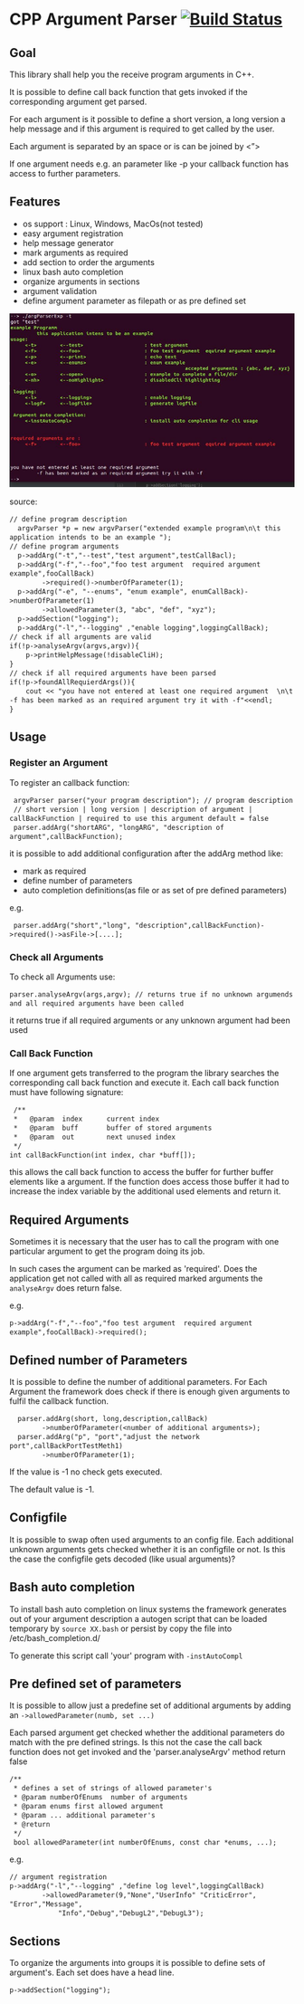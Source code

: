 # CPP Argument Parser [![Build Status](https://travis-ci.org/diridari/CPP-Argument-Parser.svg?branch=dev)](https://travis-ci.org/diridari/CPP-Argument-Parser)
## Goal
This library shall help you the receive program arguments in C++.

It is possible to define call back function that gets invoked if the corresponding argument get parsed.

For each argument is it possible to define a short version, a long version a help message and if this argument is 
required to get called by the user.

Each argument is separated by an space or is can be joined by  <”>

If one argument needs e.g. an parameter like -p <portNumber> your callback function has access to further parameters.

## Features
* os support : Linux, Windows, MacOs(not tested)
* easy argument registration
* help message generator
* mark arguments as required
* add section to order the arguments
* linux bash auto completion
* organize arguments in sections
* argument validation
* define argument parameter as filepath or as pre defined set


![Alt text](doc/wrongArg.jpg?raw=true "example")

source:

    // define program description
      argvParser *p = new argvParser("extended example program\n\t this application intends to be an example ");
    // define program arguments
      p->addArg("-t","--test","test argument",testCallBacl);
      p->addArg("-f","--foo","foo test argument  required argument example",fooCallBack)
            ->required()->numberOfParameter(1);
      p->addArg("-e", "--enums", "enum example", enumCallBack)->numberOfParameter(1)
            ->allowedParameter(3, "abc", "def", "xyz");
      p->addSection("logging");
      p->addArg("-l","--logging" ,"enable logging",loggingCallBack);
    // check if all arguments are valid
    if(!p->analyseArgv(argvs,argv)){
        p->printHelpMessage(!disableCliH);
    }
    // check if all required arguments have been parsed
    if(!p->foundAllRequierdArgs()){
        cout << "you have not entered at least one required argument  \n\t -f has been marked as an required argument try it with -f"<<endl;
    }
    
## Usage

### Register an Argument
To register an callback function:

     argvParser parser("your program description"); // program description
     // short version | long version | description of argument | callBackFunction | required to use this argument default = false
     parser.addArg("shortARG", "longARG", "description of argument",callBackFunction);

it is possible to add additional configuration after the addArg method like:
* mark as required
* define number of parameters
* auto completion definitions(as file or as set of pre defined parameters)

e.g.

     parser.addArg("short","long", "description",callBackFunction)->required()->asFile->[....];
     
    
### Check all Arguments
To check all Arguments use:

    parser.analyseArgv(args,argv); // returns true if no unknown argumends and all required arguments have been called

it returns true if all required arguments or any unknown argument had been used

### Call Back Function
If one argument gets transferred to the program the library searches the corresponding call back function and execute it.
Each call back function must have following signature:

     /**
     *   @param  index  	current index
     *   @param  buff 		buffer of stored arguments
     *   @param  out    	next unused index
     */
    int callBackFunction(int index, char *buff[]);

this allows the call back function to access the buffer for further buffer elements like a argument.
If the function does access those buffer it had to increase the index variable by the additional used elements and return it.

## Required Arguments 
Sometimes it is necessary that the user has to call the program with one particular argument to get the program doing its job.

In such cases the argument can be marked as 'required'. Does the application get not called with all as required marked 
arguments the `analyseArgv` does return false.

e.g.

    p->addArg("-f","--foo","foo test argument  required argument example",fooCallBack)->required();


## Defined number of Parameters
It is possible to define the number of additional parameters. For Each Argument the framework does check if there is 
enough given arguments to fulfil the callback function. 

      parser.addArg(short, long,description,callBack)
            ->numberOfParameter(<number of additional arguments>);
      parser.addArg("p", "port","adjust the network port",callBackPortTestMeth1)
            ->numberOfParameter(1);
      
 If the value is -1 no check gets executed.
 
The default value is -1.      

## Configfile
It is possible to swap often used arguments to an config file.
Each additional unknown arguments gets checked whether it is an configfile or not. Is this the case the configfile gets decoded (like usual arguments)?

## Bash auto completion
To install bash auto completion on linux systems the framework generates out of your argument description a autogen script 
that can be loaded temporary by `source XX.bash` or persist by copy the file into /etc/bash_completion.d/ 

To generate this script call 'your' program with `-instAutoCompl`

## Pre defined set of parameters 
It is possible to allow just a predefine set of additional arguments by adding an `->allowedParameter(numb, set ...)`

Each parsed argument get checked whether the additional parameters do match with the pre defined strings. Is this not 
the case the call back function does not get invoked and the 'parser.analyseArgv' method return false 

    /**
     * defines a set of strings of allowed parameter's
     * @param numberOfEnums  number of arguments
     * @param enums first allowed argument
     * @param ... additional parameter's
     * @return
     */
     bool allowedParameter(int numberOfEnums, const char *enums, ...);

e.g.    
    
    // argument registration 
    p->addArg("-l","--logging" ,"define log level",loggingCallBack)
            ->allowedParameter(9,"None","UserInfo" "CriticError", "Error","Message",
                "Info","Debug","DebugL2","DebugL3");
    
    
## Sections
To organize the arguments into groups it is possible to define sets of argument's. Each set does have a head line.

    p->addSection("logging");
    
    
